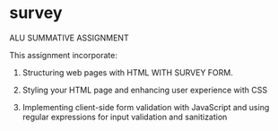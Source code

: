 # survey
ALU SUMMATIVE ASSIGNMENT

This assignment incorporate:
1. Structuring web pages with HTML WITH SURVEY FORM.

2. Styling your HTML page and enhancing user experience with CSS

3. Implementing client-side form validation with JavaScript and using regular expressions for input validation and sanitization